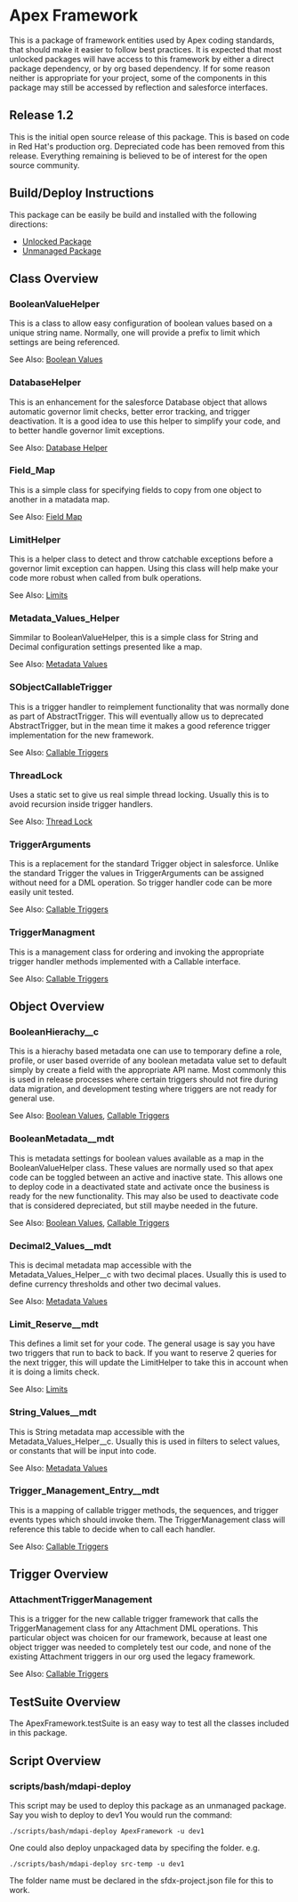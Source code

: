 # Apex Framework

This is a package of framework entities used by Apex coding standards, that should make it easier to follow best practices.  It is expected that most unlocked packages will have access to this framework by either a direct package dependency, or by org based dependency.   If for some reason neither is appropriate for your project, some of the components in this package may still be accessed by reflection and salesforce interfaces.

## Release 1.2

This is the initial open source release of this package.  This is based on code in Red Hat's production org.  Depreciated code has been removed from this release.  Everything remaining is believed to be of interest for the open source community.

## Build/Deploy Instructions

This package can be easily be build and installed with the following directions:
* [Unlocked Package](docs/topics/unlockedPackage/)
* [Unmanaged Package](docs/topics/unmanagedPackage/)

## Class Overview

### BooleanValueHelper

This is a class to allow easy configuration of boolean values based on a unique string name.  Normally, one will provide a prefix to limit which settings are being referenced.

See Also: [Boolean Values](docs/topics/booleanvalues/)

### DatabaseHelper

This is an enhancement for the salesforce Database object that allows automatic governor limit checks, better error tracking, and trigger deactivation.   It is a good idea to use this helper to simplify your code, and to better handle governor limit exceptions.

See Also: [Database Helper](docs/topics/databasehelper/)
### Field_Map

This is a simple class for specifying fields to copy from one object to another in a matadata map.

See Also: [Field Map](docs/topics/fieldmaps/)

### LimitHelper

This is a helper class to detect and throw catchable exceptions before a governor limit exception can happen.  Using this class will help make your code more robust when called from bulk operations.

See Also: [Limits](docs/topics/limits/)

### Metadata_Values_Helper

Simmilar to BooleanValueHelper, this is a simple class for String and Decimal configuration settings presented like a map.

See Also: [Metadata Values](docs/topics/metadatavalues/)

### SObjectCallableTrigger

This is a trigger handler to reimplement functionality that was normally done as part of AbstractTrigger.   This will eventually allow us to deprecated AbstractTrigger, but in the mean time it makes a good reference trigger implementation for the new framework.

See Also: [Callable Triggers](docs/topics/callabletriggers/)

### ThreadLock

Uses a static set to give us real simple thread locking.  Usually this is to avoid recursion inside trigger handlers.

See Also: [Thread Lock](docs/topics/threadlocks/)

### TriggerArguments

This is a replacement for the standard Trigger object in salesforce.  Unlike the standard Trigger the values in TriggerArguments can be assigned without need for a DML operation.  So trigger handler code can be more easily unit tested.

See Also: [Callable Triggers](docs/topics/callabletriggers/)

### TriggerManagment

This is a management class for ordering and invoking the appropriate trigger handler methods implemented with a Callable interface.

See Also: [Callable Triggers](docs/topics/callabletriggers/)

## Object Overview

### BooleanHierachy__c

This is a hierachy based metadata one can use to temporary define a role, profile, or user based override of any boolean metadata value set to default simply by create a field with the appropriate API name.  Most commonly this is used in release processes where certain triggers should not fire during data migration, and development testing where triggers are not ready for general use.

See Also: [Boolean Values](docs/topics/booleanvalues/), [Callable Triggers](docs/topics/callabletriggers/)

### BooleanMetadata__mdt

This is metadata settings for boolean values available as a map in the BooleanValueHelper class.  These values are normally used so that apex code can be toggled between an active and inactive state.  This allows one to deploy code in a deactivated state and activate once the business is ready for the new functionality.  This may also be used to deactivate code that is considered depreciated, but still maybe needed in the future.

See Also: [Boolean Values](docs/topics/booleanvalues/), [Callable Triggers](docs/topics/callabletriggers/)

### Decimal2_Values__mdt

This is decimal metadata map accessible with the Metadata_Values_Helper__c with two decimal places.  Usually this is used to define currency thresholds and other two decimal values.

See Also: [Metadata Values](docs/topics/metadatavalues/)

### Limit_Reserve__mdt

This defines a limit set for your code.  The general usage is say you have two triggers that run to back to back.  If you want to reserve 2 queries for the next trigger, this will update the LimitHelper to take this in account when it is doing a limits check.

See Also: [Limits](docs/topics/limits/)

### String_Values__mdt

This is String metadata map accessible with the Metadata_Values_Helper__c.  Usually this is used in filters to select values, or constants that will be input into code.

See Also: [Metadata Values](docs/topics/metadatavalues/)

### Trigger_Management_Entry__mdt

This is a mapping of callable trigger methods, the sequences, and trigger events types which should invoke them.   The TriggerManagement class will reference this table to decide when to call each handler.

See Also: [Callable Triggers](docs/topics/callabletriggers/)

## Trigger Overview

### AttachmentTriggerManagement

This is a trigger for the new callable trigger framework that calls the TriggerManagement class for any Attachment DML operations.   This particular object was choicen for our framework, because at least one object trigger was needed to completely test our code, and none of the existing Attachment triggers in our org used the legacy framework.

See Also: [Callable Triggers](docs/topics/callabletriggers/)

## TestSuite Overview

The ApexFramework.testSuite is an easy way to test all the classes included in this package.

## Script Overview

### scripts/bash/mdapi-deploy

This script may be used to deploy this package as an unmanaged package.  Say you wish to deploy to dev1  You would run the command:

```./scripts/bash/mdapi-deploy ApexFramework -u dev1```

One could also deploy unpackaged data by specifing the folder. e.g.

```./scripts/bash/mdapi-deploy src-temp -u dev1```

The folder name must be declared in the sfdx-project.json file for this to work.
